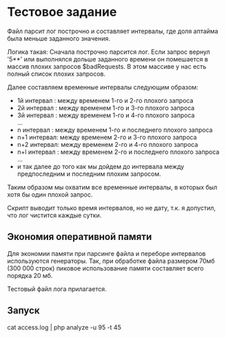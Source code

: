# Тестовое задание


Файл парсит лог построчно и составляет интервалы, где доля аптайма была меньше заданного значения.

Логика такая:
Сначала построчно парсится лог.
Если запрос вернул '5**' или выполнялся дольше заданного времени он помешается в массив плохих запросов $badRequests. В этом массиве у нас есть полный список плохих запросов. 
<p>Далее составляем временные интервалы следующим образом:</p>
<ul>
<li>1й интервал : между временем 1-го и 2-го плохого запроса</li>
<li>2й интервал : между временем 1-го и 3-го плохого запроса</li>
<li>3й интервал : между временем 1-го и 4-го плохого запроса</li>
...
<li>n интервал : между временем 1-го и последнего плохого запроса</li>
<li>n+1 интервал: между временем 2-го и 3-го плохого запроса</li>
<li>n+2 интервал: между временем 2-го и 4-го плохого запроса</li>
<li>n+l интервал : между временем 2-го и последнего плохого запроса</li>
...

<li>и так далее до того как мы дойдем до интервала между предпоследним и последним плохим запросом.</li>
  </ul>
Таким образом мы охватим все временные интервалы, в которых был хотя бы один плохой запрос.

Скрипт выводит только время интервалов, но не дату, т.к. я допустил, что лог чистится каждые сутки.


<h2>Экономия оперативной памяти</h2>

Для экономии памяти при парсинге файла и переборе интервалов используются генераторы. Так, при обработке файла размером 70мб (300 000 строк) пиковое использование памяти составляет всего порядка 20 мб.

Тестовый файл лога прилагается.

<h2>Запуск</h2>

cat access.log | php analyze -u 95 -t 45
